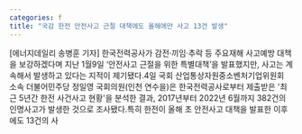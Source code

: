 ```yaml
---
categories: f
title: "국감 한전 안전사고 근절 대책에도 올해에만 사고 13건 발생"
---
```

[에너지데일리 송병훈 기자] 한국전력공사가 감전·끼임·추락 등 주요재해 사고예방 대책을 보강하겠다며 지난 1월9일 ‘안전사고 근절을 위한 특별대책’을 발표했지만, 사고는 계속해서 발생하고 있다는 지적이 제기됐다.4일 국회 산업통상자원중소벤처기업위원회 소속 더불어민주당 정일영 국회의원(인천 연수을)은 한국전력공사로부터 제출받은 &#39;최근 5년간 한전 사건사고 현황&#39;을 분석한 결과, 2017년부터 2022년 6월까지 382건의 인명사고가 발생한 것으로 조사됐다.특히 한전이 올해 초 안전사고 대책을 발표한 이후에도 13건의 사